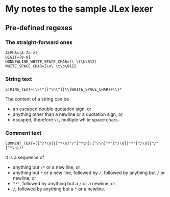 # My notes to the sample JLex lexer

## Pre-defined regexes

### The straight-forward ones

```
ALPHA=[A-Za-z]
DIGIT=[0-9]
NONNEWLINE_WHITE_SPACE_CHAR=[\ \t\b\012]
WHITE_SPACE_CHAR=[\n\ \t\b\012]
```

### String text

```
STRING_TEXT=(\\\"|[^\n\"]|\\{WHITE_SPACE_CHAR}+\\)*
```

The content of a string can be

- an escaped double quotation sign, or
- anything other than a newline or a quotation sign, or
- escaped, therefore `\\`, multiple white space chars.

### Comment text

```
COMMENT_TEXT=([^/*\n]|[^*\n]"/"[^*\n]|[^/\n]"*"[^/\n]|"*"[^/\n]|"/"[^*\n])*
```

It is a sequence of

- anything but `/*` or a new line, or
- anything but `*` or a new line, followed by `/`, followed by
  anything but `/` or newline, or
- `"*"`, followed by anything but a `/` or a newline, or
- `/`, followed by anything but a `*` or a newline.

